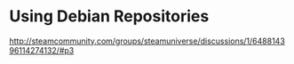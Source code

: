 # Using Debian Repositories
http://steamcommunity.com/groups/steamuniverse/discussions/1/648814396114274132/#p3